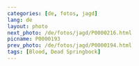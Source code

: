 ```yaml
---
categories: [de, fotos, jagd]
lang: de
layout: photo
next_photo: /de/fotos/jagd/P0000216.html
picname: P0000193
prev_photo: /de/fotos/jagd/P0000194.html
tags: [Blood, Dead Springbock]
---
```

